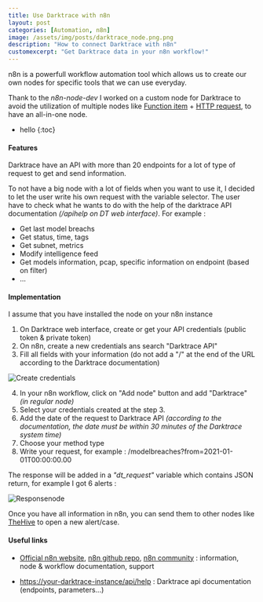 ```yaml
---
title: Use Darktrace with n8n
layout: post
categories: [Automation, n8n]
image: /assets/img/posts/darktrace_node.png.png
description: "How to connect Darktrace with n8n"
customexcerpt: "Get Darktrace data in your n8n workflow!"
---
```


n8n is a powerfull  workflow automation tool which allows us to create our own nodes for specific tools that we can use everyday.

Thank to the *n8n-node-dev* I worked on a custom node for Darktrace to avoid the utilization of multiple nodes like [Function item](https://docs.n8n.io/nodes/n8n-nodes-base.functionItem/) + [HTTP request](https://docs.n8n.io/nodes/n8n-nodes-base.httpRequest/), to have an all-in-one node.

* hello
{:toc}


#### Features

Darktrace have an API with more than 20 endpoints for a lot of type of request to get and send information.

To not have a big node with a lot of fields when you want to use it, I decided to let the user write his own request with the variable selector. The user have to check what he wants to do with the help of the darktrace API documentation *(/apihelp on DT web interface)*. For example :

- Get last model breachs 
- Get status, time, tags
- Get subnet, metrics
- Modify intelligence feed
- Get models information, pcap, specific information on endpoint (based on filter)
- ...

#### Implementation

I assume that you have installed the node on your n8n instance

1. On Darktrace web interface, create or get your API credentials (public token & private token)
2. On n8n, create a new credentials ans search "Darktrace API"
3. Fill all fields with your information (do not add a "/" at the end of the URL according to the Darktrace documentation)

![Create credentials](files/darktrace/credentials.png)



4. In your n8n workflow, click on "Add node" button and add "Darktrace" *(in regular node)*
5. Select your credentials created at the step 3.
6. Add the date of the request to Darktrace API *(according to the documentation, the date must be within 30 minutes of the Darktrace system time)*
7. Choose your method type
8. Write your request, for example : /modelbreaches?from=2021-01-01T00:00:00.00



The response will be added in a *"dt_request"* variable which contains JSON return, for example I got 6 alerts :



![Responsenode](files/darktrace/response_example.png)



Once you have all information in n8n, you can send them to other nodes like [TheHive](https://docs.n8n.io/nodes/n8n-nodes-base.theHive/) to open a new alert/case.



#### Useful links

- [Official n8n website](https://n8n.io/), [n8n github repo](https://github.com/n8n-io/n8n), [n8n community](https://community.n8n.io/) : information, node & workflow documentation, support

- [https://your-darktrace-instance/api/help](https://your-darktrace-instance/api/help) : Darktrace api documentation (endpoints, parameters...)

